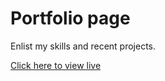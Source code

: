 # Portfolio page

Enlist my skills and recent projects.

[Click here to view live](https://lio-giladi.vercel.app)
